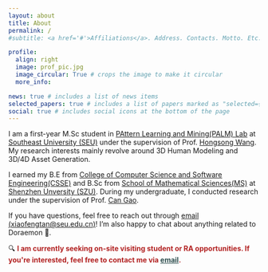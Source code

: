 ```yaml
---
layout: about
title: About
permalink: /
#subtitle: <a href='#'>Affiliations</a>. Address. Contacts. Motto. Etc.

profile:
  align: right
  image: prof_pic.jpg
  image_circular: True # crops the image to make it circular
  more_info:

news: true # includes a list of news items
selected_papers: true # includes a list of papers marked as "selected={true}"
social: true # includes social icons at the bottom of the page
---
```


I am a first-year M.Sc student in [PAttern Learning and Mining(PALM) Lab](https://palm.seu.edu.cn/) at [Southeast University (SEU)](https://www.seu.edu.cn/english/) under the supervision of Prof. [Hongsong Wang](https://cse.seu.edu.cn/2022/0908/c23024a419407/page.htm). My research interests mainly revolve around 3D Human Modeling and 3D/4D Asset Generation. 

I earned my B.E from [College of Computer Science and Software Engineering(CSSE)](https://csse.szu.edu.cn/) and B.Sc from [School of Mathematical Sciences(MS)](https://math.szu.edu.cn/) at  [Shenzhen Unversity (SZU)](https://en.szu.edu.cn/). During my undergraduate, I conducted research under the supervision of Prof. [Can Gao](https://csse.szu.edu.cn/pages/user/index?id=953).

If you have questions, feel free to reach out through [email (xiaofengtan@seu.edu.cn)](xiaofengtan@seu.edu.cn)!  I’m also happy to chat about anything related to Doraemon 🤣.

🔍 <span style="color:#B22222"><strong>I am currently seeking on-site visiting student or RA opportunities. If you're interested, feel free to contact me via <a href="mailto:xiaofengtan@seu.edu.cn" style="color:#2F4F4F">email</a>.</strong></span>